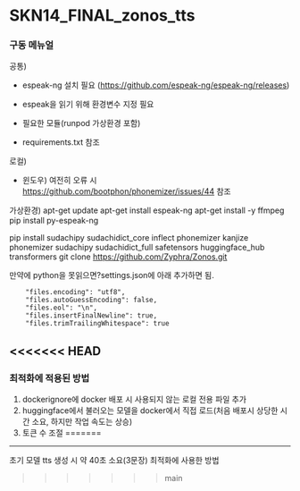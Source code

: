 # SKN14_FINAL_zonos_tts




### 구동 메뉴얼

공통)
- espeak-ng 설치 필요 (https://github.com/espeak-ng/espeak-ng/releases)
- espeak을 읽기 위해 환경변수 지정 필요

- 필요한 모듈(runpod 가상환경 포함)
- requirements.txt 참조



로컬)
- 윈도우) 여전히 오류 시 https://github.com/bootphon/phonemizer/issues/44 참조





가상환경)
apt-get update
apt-get install espeak-ng
apt-get install -y ffmpeg
pip install py-espeak-ng

pip install sudachipy sudachidict_core inflect phonemizer kanjize phonemizer sudachipy sudachidict_full safetensors huggingface_hub transformers
git clone https://github.com/Zyphra/Zonos.git


만약에 python을 못읽으면?settings.json에 아래 추가하면 됨.
```
    "files.encoding": "utf8",
    "files.autoGuessEncoding": false,
    "files.eol": "\n",
    "files.insertFinalNewline": true,
    "files.trimTrailingWhitespace": true
```


<<<<<<< HEAD
---
### 최적화에 적용된 방법
1. dockerignore에 docker 배포 시 사용되지 않는 로컬 전용 파일 추가
2. huggingface에서 불러오는 모델을 docker에서 직접 로드(처음 배포시 상당한 시간 소요, 하지만 작업 속도는 상승)
3. 토큰 수 조절
=======



---
초기 모델 tts 생성 시 약 40초 소요(3문장)
최적화에 사용한 방법
>>>>>>> main

